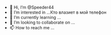 - 👋 Hi, I’m @Speeder44
- 👀 I’m interested in ...Кто влазиет в мой телефон
- 🌱 I’m currently learning ...
- 💞️ I’m looking to collaborate on ...
- 📫 How to reach me ...

<!---
Speeder44/Speeder44 is a ✨ special ✨ repository because its `README.md` (this file) appears on your GitHub profile.
You can click the Preview link to take a look at your changes.
--->
